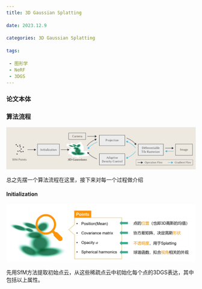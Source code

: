 ```yaml
---
title: 3D Gaussian Splatting

date: 2023.12.9

categories: 3D Gaussian Splatting

tags:

 - 图形学
 - NeRF
 - 3DGS
---
```


### 论文本体



### 算法流程

![image-20231209162932395](./assets/image-20231209162932395.png)

总之先摆一个算法流程在这里，接下来对每一个过程做介绍

#### Initialization

![image-20231209145841128](./assets/image-20231209145841128.png)

先用SfM方法提取初始点云，从这些稀疏点云中初始化每个点的3DGS表达，其中包括以上属性。

